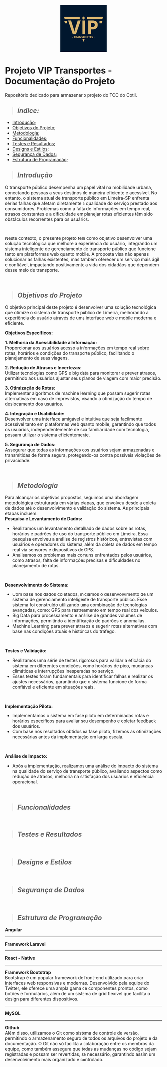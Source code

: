 <br />
<div align="center">
    <img src="introducao/vip_transportes_logo.png" alt="Logo" width="150" height="150">
</div>

# Projeto VIP Transportes - Documentação do Projeto
Repositório dedicado para armazenar o projeto do TCC do Cotil.

>  ## _índice:_

- [Introdução](#introdução);
- [Objetivos do Projeto](#objetivos-do-projeto);
- [Metodologia](#metodologia);
- [Funcionalidades](#funcionalidades);
- [Testes e Resultados](#testes-e-resultados);
- [Designs e Estilos](#designs-e-estilos);
- [Segurança de Dados](#segurança-de-dados);
- [Estrutura de Programação](#estrutura-de-programação);

 > ## _Introdução_
O transporte público desempenha um papel vital na mobilidade urbana, conectando pessoas a seus destinos de maneira eficiente e acessível. No entanto, o sistema atual de transporte público em Limeira-SP enfrenta sérias falhas que afetam diretamente a qualidade do serviço prestado aos consumidores. Problemas como a falta de informações em tempo real, atrasos constantes e a dificuldade em planejar rotas eficientes têm sido obstáculos recorrentes para os usuários. 

<br>

Neste contexto, o presente projeto tem como objetivo desenvolver uma solução tecnológica que melhore a experiência do usuário, integrando um sistema inteligente de gerenciamento de transporte público que funcione tanto em plataformas web quanto mobile. A proposta visa não apenas solucionar as falhas existentes, mas também oferecer um serviço mais ágil e confiável, impactando positivamente a vida dos cidadãos que dependem desse meio de transporte.

<br>

> ## _Objetivos do Projeto_
O objetivo principal deste projeto é desenvolver uma solução tecnológica que otimize o sistema de transporte público de Limeira, melhorando a experiência do usuário através de uma interface web e mobile moderna e eficiente.

**Objetivos Específicos:**

**1. Melhoria da Acessibilidade à Informação:**
<br>Proporcionar aos usuários acesso a informações em tempo real sobre rotas, horários e condições do transporte público, facilitando o planejamento de suas viagens.<br>

**2. Redução de Atrasos e Incertezas:**
<br>Utilizar tecnologias como GPS e big data para monitorar e prever atrasos, permitindo aos usuários ajustar seus planos de viagem com maior precisão.<br>

**3. Otimização de Rotas:**
 <br>Implementar algoritmos de machine learning que possam sugerir rotas alternativas em caso de imprevistos, visando a otimização do tempo de deslocamento dos usuários.<br>

**4. Integração e Usabilidade:** 
<br>Desenvolver uma interface amigável e intuitiva que seja facilmente acessível tanto em plataformas web quanto mobile, garantindo que todos os usuários, independentemente de sua familiaridade com tecnologia, possam utilizar o sistema eficientemente.<br>

**5. Segurança de Dados:**
<br>Assegurar que todas as informações dos usuários sejam armazenadas e transmitidas de forma segura, protegendo-os contra possíveis violações de privacidade.

<br>

> ## _Metodologia_
Para alcançar os objetivos propostos, seguimos uma abordagem metodológica estruturada em várias etapas, que envolveu desde a coleta de dados até o desenvolvimento e validação do sistema. As principais etapas incluem:
<br>
**Pesquisa e Levantamento de Dados:**

- Realizamos um levantamento detalhado de dados sobre as rotas, horários e padrões de uso do transporte público em Limeira. Essa pesquisa envolveu a análise de registros históricos, entrevistas com usuários e operadores do sistema, além da coleta de dados em tempo real via sensores e dispositivos de GPS.
- Analisamos os problemas mais comuns enfrentados pelos usuários, como atrasos, falta de informações precisas e dificuldades no planejamento de rotas.
<br>

**Desenvolvimento do Sistema:**

- Com base nos dados coletados, iniciamos o desenvolvimento de um sistema de gerenciamento inteligente de transporte público. Esse sistema foi construído utilizando uma combinação de tecnologias avançadas, como:
GPS para rastreamento em tempo real dos veículos.
- Big Data para processamento e análise de grandes volumes de informações, permitindo a identificação de padrões e anomalias.
- Machine Learning para prever atrasos e sugerir rotas alternativas com base nas condições atuais e históricas do tráfego.
<br>

**Testes e Validação:**

- Realizamos uma série de testes rigorosos para validar a eficácia do sistema em diferentes condições, como horários de pico, mudanças climáticas e interrupções inesperadas no serviço.
- Esses testes foram fundamentais para identificar falhas e realizar os ajustes necessários, garantindo que o sistema funcione de forma confiável e eficiente em situações reais.
<br>

**Implementação Piloto:**

- Implementamos o sistema em fase piloto em determinadas rotas e horários específicos para avaliar seu desempenho e coletar feedback dos usuários.
- Com base nos resultados obtidos na fase piloto, fizemos as otimizações necessárias antes da implementação em larga escala.
<br>

**Análise de Impacto:**

- Após a implementação, realizamos uma análise do impacto do sistema na qualidade do serviço de transporte público, avaliando aspectos como redução de atrasos, melhoria na satisfação dos usuários e eficiência operacional.

<br>

> ## _Funcionalidades_


<br>

> ## _Testes e Resultados_


<br>

> ## _Designs e Estilos_


<br>

> ## _Segurança de Dados_


<br>

> ## _Estrutura de Programação_
**Angular**
<br>


<hr>

**Framework Laravel**
<br>


<hr>

**React - Native**
<br>

<hr>

**Framework Bootstrap**
<br>
Bootstrap é um popular framework de front-end utilizado para criar interfaces web responsivas e modernas. Desenvolvido pela equipe do Twitter, ele oferece uma ampla gama de componentes prontos, como botões e formulários, além de um sistema de grid flexível que facilita o design para diferentes dispositivos.
<hr>

**MySQL**
<br>

<hr>

**Github**
<br>
Além disso, utilizamos o Git como sistema de controle de versão, permitindo o armazenamento seguro de todos os arquivos do projeto e da documentação. O Git não só facilita a colaboração entre os membros da equipe, como também assegura que todas as mudanças no código sejam registradas e possam ser revertidas, se necessário, garantindo assim um desenvolvimento mais organizado e controlado.

